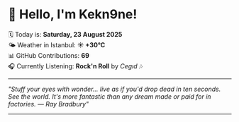 # 👋 Hello, I'm Kekn9ne!

🗓️ Today is: **Saturday, 23 August 2025**  
🌤️ Weather in Istanbul: **☀️   +30°C**  
📊 GitHub Contributions: **69**  
🎧 Currently Listening: **Rock'n Roll** by *Cegıd* 🎶

---

_"Stuff your eyes with wonder... live as if you'd drop dead in ten seconds. See the world. It's more fantastic than any dream made or paid for in factories. — *Ray Bradbury*"_

---
